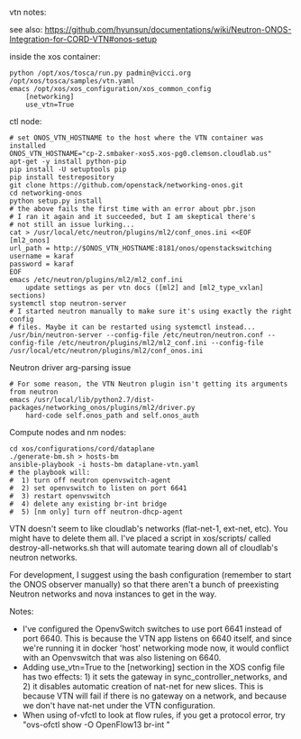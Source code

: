 vtn notes:

see also: https://github.com/hyunsun/documentations/wiki/Neutron-ONOS-Integration-for-CORD-VTN#onos-setup

inside the xos container:

    python /opt/xos/tosca/run.py padmin@vicci.org /opt/xos/tosca/samples/vtn.yaml
    emacs /opt/xos/xos_configuration/xos_common_config
        [networking]
        use_vtn=True

ctl node:

    # set ONOS_VTN_HOSTNAME to the host where the VTN container was installed
    ONOS_VTN_HOSTNAME="cp-2.smbaker-xos5.xos-pg0.clemson.cloudlab.us"
    apt-get -y install python-pip
    pip install -U setuptools pip
    pip install testrepository
    git clone https://github.com/openstack/networking-onos.git
    cd networking-onos
    python setup.py install
    # the above fails the first time with an error about pbr.json
    # I ran it again and it succeeded, but I am skeptical there's
    # not still an issue lurking...
    cat > /usr/local/etc/neutron/plugins/ml2/conf_onos.ini <<EOF
    [ml2_onos]
    url_path = http://$ONOS_VTN_HOSTNAME:8181/onos/openstackswitching
    username = karaf
    password = karaf
    EOF
    emacs /etc/neutron/plugins/ml2/ml2_conf.ini
        update settings as per vtn docs ([ml2] and [ml2_type_vxlan] sections)
    systemctl stop neutron-server
    # I started neutron manually to make sure it's using exactly the right config
    # files. Maybe it can be restarted using systemctl instead...
    /usr/bin/neutron-server --config-file /etc/neutron/neutron.conf --config-file /etc/neutron/plugins/ml2/ml2_conf.ini --config-file /usr/local/etc/neutron/plugins/ml2/conf_onos.ini

Neutron driver arg-parsing issue

    # For some reason, the VTN Neutron plugin isn't getting its arguments from neutron
    emacs /usr/local/lib/python2.7/dist-packages/networking_onos/plugins/ml2/driver.py
        hard-code self.onos_path and self.onos_auth
    
Compute nodes and nm nodes:

    cd xos/configurations/cord/dataplane
    ./generate-bm.sh > hosts-bm
    ansible-playbook -i hosts-bm dataplane-vtn.yaml
    # the playbook will:
    #  1) turn off neutron openvswitch-agent
    #  2) set openvswitch to listen on port 6641
    #  3) restart openvswitch
    #  4) delete any existing br-int bridge
    #  5) [nm only] turn off neutron-dhcp-agent

VTN doesn't seem to like cloudlab's networks (flat-net-1, ext-net, etc). You might have to delete them all. I've placed a script in xos/scripts/ called destroy-all-networks.sh that will automate tearing down all of cloudlab's neutron networks.

For development, I suggest using the bash configuration (remember to start the ONOS observer manually) so that 
there aren't a bunch of preexisting Neutron networks and nova instances to get in the way. 

Notes:
* I've configured the OpenvSwitch switches to use port 6641 instead of port 6640. This is because the VTN app listens on 6640
itself, and since we're running it in docker 'host' networking mode now, it would conflict with an Openvswitch that was
also listening on 6640.
* Adding use_vtn=True to the [networking] section in the XOS config file has two effects: 1) it sets the gateway in sync_controller_networks, and 2) it disables automatic creation of nat-net for new slices. This is because VTN will fail if there is no gateway on a network, and because we don't have nat-net under the VTN configuration.
* When using of-vfctl to look at flow rules, if you get a protocol error, try "ovs-ofctl show -O OpenFlow13 br-int "
